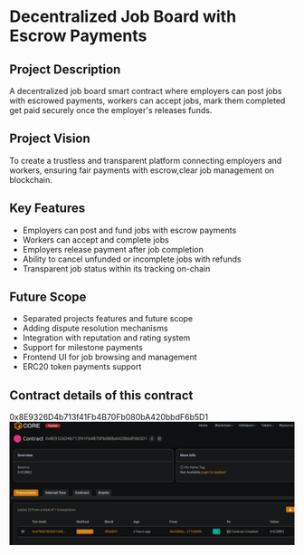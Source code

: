 # Decentralized Job Board with Escrow Payments

## Project Description
A decentralized job board smart contract where employers can post jobs with escrowed payments, workers can accept jobs, mark them completed get paid securely once the employer's releases funds.

## Project Vision
To create a trustless and transparent platform connecting employers and workers, ensuring fair payments with escrow,clear job management on blockchain.

## Key Features
- Employers can post and fund jobs with escrow payments 
- Workers can accept and complete jobs
- Employers release payment after job completion
- Ability to cancel unfunded or incomplete jobs with refunds
- Transparent job status within its tracking on-chain

## Future Scope
- Separated projects features and future scope
- Adding dispute resolution mechanisms
- Integration with reputation and rating system
- Support for milestone payments
- Frontend UI for job browsing and management
- ERC20 token payments support

## Contract details of this contract 
0x8E9326D4b713f41Fb4B70Fb080bA420bbdF6b5D1
![alt text](image.png)
